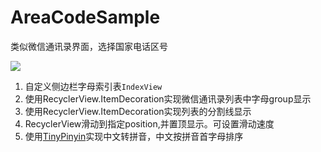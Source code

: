 
# AreaCodeSample
类似微信通讯录界面，选择国家电话区号

![](https://github.com/yeshu-cn/AreaCodeSample/blob/master/demo.gif)

1. 自定义侧边栏字母索引表`IndexView`
2. 使用RecyclerView.ItemDecoration实现微信通讯录列表中字母group显示
3. 使用RecyclerView.ItemDecoration实现列表的分割线显示
4. RecyclerView滑动到指定position,并置顶显示。可设置滑动速度
5. 使用[TinyPinyin](https://github.com/promeG/TinyPinyin)实现中文转拼音，中文按拼音首字母排序

